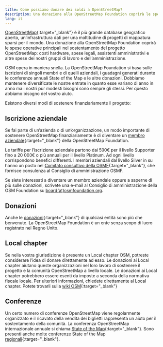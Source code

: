 ```yaml
---
title: Come possiamo donare dei soldi a OpenStreetMap?
description: Una donazione alla OpenStreetMap Foundation coprirà le spese operative principali nel sostentamento del progetto OpenStreetMap
lang: it
---
```


[OpenStreetMap](https://openstreetmap.org){:target="_blank"} è il più grande database geografico aperto, un’infrastruttura dati per una moltitudine di progetti di mappatura sparsi per il mondo. Una donazione alla OpenStreetMap Foundation coprirà le spese operative principali nel sostentamento del progetto OpenStreetMap: costi hardware, spese legali, assistenti amministrativi e altre spese dei nostri gruppi di lavoro e dell’amministrazione.

OSM opera in maniera snella. La OpenStreetMap Foundation si basa sulle iscrizioni di singoli membri e di quelli aziendali, i guadagni generati durante le conferenze annuali State of the Map e le altre donazioni. Dobbiamo mantenere diversificate le nostre entrate in quanto esse variano di anno in anno ma i nostri pur modesti bisogni sono sempre gli stessi. Per questo abbiamo bisogno del vostro aiuto.

Esistono diversi modi di sostenere finanziariamente il progetto:

## Iscrizione aziendale

Se fai parte di un’azienda o di un’organizzazione, un modo importante di sostenere OpenStreetMap finanziariamente è di diventare un [membro aziendale](https://wiki.osmfoundation.org/wiki/Membership#Corporate_Members){:target="_blank"} della OpenStreetMap Foundation.

Le tariffe per l’iscrizione aziendale partono dai 500€ per il livello Supporter fino a 20 000€ o più annuali per il livello Platinum. Ad ogni  livello corrispondono benefici differenti. I membri aziendali dal livello Silver in su hanno un posto nel [Comitato consultivo della OSMF](https://wiki.osmfoundation.org/wiki/Advisory_Board){:target="_blank"}, che fornisce consulenza al Consiglio di amministrazione OSMF.

Se siete interessati a diventare un membro aziendale oppure a saperne di più sulle donazioni, scrivete una e-mail al Consiglio di amministrazione della OSM Foundation su [board(at)osmfoundation.org](mailto:board@osmfoundation.org).

## Donazioni

Anche le [donazioni](https://donate.openstreetmap.org){:target="_blank"} di qualsiasi entità sono più che benvenute. La OpenStreetMap Foundation è un ente senza scopo di lucro registrato nel Regno Unito.

## Local chapter

Se nella vostra giurisdizione è presente un Local chapter OSM, potreste considerare l’idea di donare direttamente ad esso. Le donazioni ai Local chapter aiutano queste organizzazioni nel loro lavoro di sostenere il progetto e la comunità OpenStreetMap a livello locale. Le donazioni ai Local chapter potrebbero essere esenti da imposte a seconda della normativa fiscale locale. Per ulteriori informazioni, chiedete direttamente al Local chapter. Potete trovarli sulla [wiki OSM](https://wiki.openstreetmap.org/wiki/Foundation/Local_Chapters){:target="_blank"}

## Conferenze

Un certo numero di conferenze OpenStreetMap viene regolarmente organizzato e il ricavato della vendita dei biglietti rappresenta un aiuto per il sostentamento della comunità. La conferenza OpenStreetMap internazionale annuale si chiama [State of the Map](https://stateofthemap.org){:target="_blank"}. Sono presenti anche molte conferenze State of the Map [regionali](https://wiki.openstreetmap.org/wiki/State_Of_The_Map#Regional.2Flocal_conferences){:target="_blank"}.
